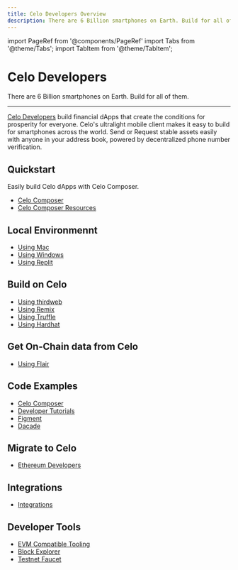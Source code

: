 ```yaml
---
title: Celo Developers Overview
description: There are 6 Billion smartphones on Earth. Build for all of them.
---
```


import PageRef from '@components/PageRef'
import Tabs from '@theme/Tabs';
import TabItem from '@theme/TabItem';

# Celo Developers

There are 6 Billion smartphones on Earth. Build for all of them.

---

[Celo Developers](https://celo.org/developers) build financial dApps that create the conditions for prosperity for everyone. Celo's ultralight mobile client makes it easy to build for smartphones across the world. Send or Request stable assets easily with anyone in your address book, powered by decentralized phone number verification.

## Quickstart

Easily build Celo dApps with Celo Composer.

- [Celo Composer](https://github.com/celo-org/celo-composer)
- [Celo Composer Resources](https://celo.academy/tags/c/tutorials/4/composer)

## Local Environmennt

- [Using Mac](/developer/setup/mac)
- [Using Windows](/developer/setup/windows)
- [Using Replit](/developer/setup/replit)

## Build on Celo

- [Using thirdweb](/developer/deploy/thirdweb)
- [Using Remix](/developer/deploy/remix)
- [Using Truffle](/developer/deploy/truffle)
- [Using Hardhat](/developer/deploy/hardhat)

## Get On-Chain data from Celo

- [Using Flair](/developer/flair)

## Code Examples

- [Celo Composer](https://github.com/celo-org/celo-composer#celo-composer)
- [Developer Tutorials](https://celo.academy/tags/c/tutorials/4)
- [Figment](https://learn.figment.io/protocols/celo)
- [Dacade](https://dacade.org/communities/celo)

## Migrate to Celo

- [Ethereum Developers](/developer/migrate/from-ethereum)

## Integrations

- [Integrations](/integration/)

## Developer Tools

- [EVM Compatible Tooling](/developer/evm-tools)
- [Block Explorer](https://explorer.celo.org/)
- [Testnet Faucet](https://faucet.celo.org)
